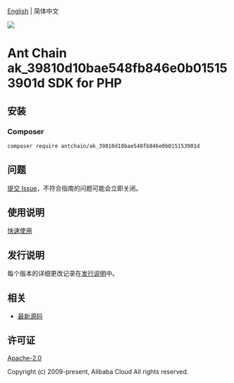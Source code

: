 [English](README.md) | 简体中文

![](https://aliyunsdk-pages.alicdn.com/icons/AlibabaCloud.svg)

# Ant Chain ak_39810d10bae548fb846e0b015153901d SDK for PHP

## 安装

### Composer

```bash
composer require antchain/ak_39810d10bae548fb846e0b015153901d
```

## 问题

[提交 Issue](https://github.com/alipay/antchain-openapi-prod-sdk/issues/new)，不符合指南的问题可能会立即关闭。

## 使用说明

[快速使用](https://github.com/alipay/antchain-openapi-prod-sdk)

## 发行说明

每个版本的详细更改记录在[发行说明](./ChangeLog.txt)中。

## 相关

* [最新源码](https://github.com/antchain-openapi-sdk-php)

## 许可证

[Apache-2.0](http://www.apache.org/licenses/LICENSE-2.0)

Copyright (c) 2009-present, Alibaba Cloud All rights reserved.

